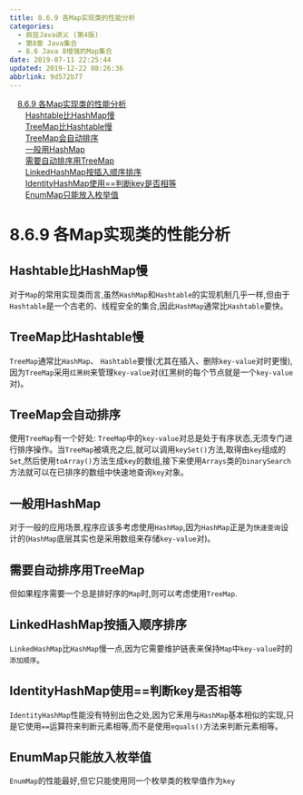 ```yaml
---
title: 8.6.9 各Map实现类的性能分析
categories: 
  - 疯狂Java讲义 (第4版)
  - 第8章 Java集合
  - 8.6 Java 8增强的Map集合
date: 2019-07-11 22:25:44
updated: 2019-12-22 08:26:36
abbrlink: 9d572b77
---
```

<div id='my_toc'><a href="/JavaReadingNotes/9d572b77/#8-6-9-各Map实现类的性能分析" class="header_1">8.6.9 各Map实现类的性能分析</a><br><a href="/JavaReadingNotes/9d572b77/#Hashtable比HashMap慢" class="header_2">Hashtable比HashMap慢</a><br><a href="/JavaReadingNotes/9d572b77/#TreeMap比Hashtable慢" class="header_2">TreeMap比Hashtable慢</a><br><a href="/JavaReadingNotes/9d572b77/#TreeMap会自动排序" class="header_2">TreeMap会自动排序</a><br><a href="/JavaReadingNotes/9d572b77/#一般用HashMap" class="header_2">一般用HashMap</a><br><a href="/JavaReadingNotes/9d572b77/#需要自动排序用TreeMap" class="header_2">需要自动排序用TreeMap</a><br><a href="/JavaReadingNotes/9d572b77/#LinkedHashMap按插入顺序排序" class="header_2">LinkedHashMap按插入顺序排序</a><br><a href="/JavaReadingNotes/9d572b77/#IdentityHashMap使用==判断key是否相等" class="header_2">IdentityHashMap使用==判断key是否相等</a><br><a href="/JavaReadingNotes/9d572b77/#EnumMap只能放入枚举值" class="header_2">EnumMap只能放入枚举值</a><br></div>
<style>.header_1{margin-left: 1em;}.header_2{margin-left: 2em;}.header_3{margin-left: 3em;}.header_4{margin-left: 4em;}.header_5{margin-left: 5em;}.header_6{margin-left: 6em;}</style>
<!--more-->
<script>if (navigator.platform.search('arm')==-1){document.getElementById('my_toc').style.display = 'none';}var e,p = document.getElementsByTagName('p');while (p.length>0) {e = p[0];e.parentElement.removeChild(e);}</script>

<!--end-->
# 8.6.9 各Map实现类的性能分析 #
## Hashtable比HashMap慢 ##
对于`Map`的常用实现类而言,虽然`HashMap`和`Hashtable`的实现机制几乎一样,但由于`Hashtable`是一个古老的、线程安全的集合,因此`HashMap`通常比`Hashtable`要快。
## TreeMap比Hashtable慢 ##
`TreeMap`通常比`HashMap`、 `Hashtable`要慢(尤其在插入、删除`key-value`对时更慢),因为`TreeMap`采用`红黑树`来管理`key-value`对(红黑树的每个节点就是一个`key-value`对)。
## TreeMap会自动排序 ##
使用`TreeMap`有一个好处: `TreeMap`中的`key-value`对总是处于有序状态,无须专门进行排序操作。当`TreeMap`被填充之后,就可以调用`keySet()`方法,取得由`key`组成的`Set`,然后使用`toArray()`方法生成`key`的数组,接下来使用`Arrays`类的`binarySearch`方法就可以在已排序的数组中快速地查询`key`对象。
## 一般用HashMap ##
对于一般的应用场景,程序应该多考虑使用`HashMap`,因为`HashMap`正是为`快速查询`设计的(`HashMap`底层其实也是采用数组来存储`key-value`对)。
## 需要自动排序用TreeMap ##
但如果程序需要一个总是排好序的`Map`时,则可以考虑使用`TreeMap`.
## LinkedHashMap按插入顺序排序 ##
`LinkedHashMap`比`HashMap`慢一点,因为它需要维护链表来保持`Map`中`key-value`时的`添加顺序`。
## IdentityHashMap使用==判断key是否相等 ##
`IdentityHashMap`性能没有特别出色之处,因为它釆用与`HashMap`基本相似的实现,只是它使用`==`运算符来判断元素相等,而不是使用`equals()`方法来判断元素相等。
## EnumMap只能放入枚举值 ##
`EnumMap`的性能最好,但它只能使用同一个枚举类的枚举值作为`key`

